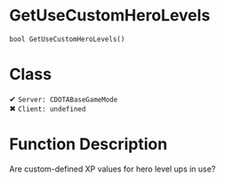 # GetUseCustomHeroLevels
```
bool GetUseCustomHeroLevels()
```
# Class
✔ `Server: CDOTABaseGameMode`  
✖ `Client: undefined`  

# Function Description
Are custom-defined XP values for hero level ups in use?
